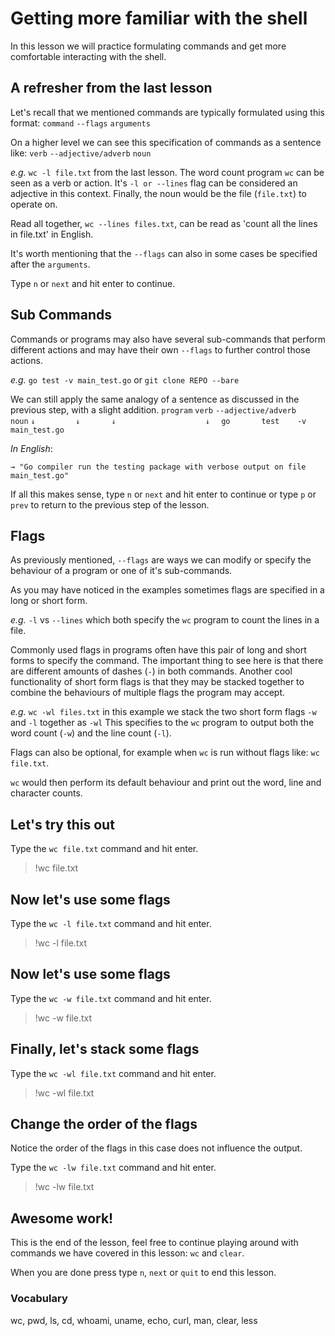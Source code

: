 # Getting more familiar with the shell

In this lesson we will practice formulating commands and get more comfortable
interacting with the shell.

## A refresher from the last lesson

Let's recall that we mentioned commands are typically formulated using this format:
`command` `--flags` `arguments`

On a higher level we can see this specification of commands as a sentence like:
`verb` `--adjective/adverb` `noun`

*e.g.* `wc -l file.txt` from the last lesson. The word count program `wc` can be
seen as a verb or action. It's `-l or --lines` flag can be considered an adjective
in this context. Finally, the noun would be the file (`file.txt`) to operate on.

Read all together, `wc --lines files.txt`, can be read as 'count all the lines
in file.txt' in English.

It's worth mentioning that the `--flags` can also in some cases be specified
after the `arguments`.

Type `n` or `next` and hit enter to continue.

## Sub Commands

Commands or programs may also have several sub-commands
that perform different actions and may have their own `--flags` to further
control those actions.

*e.g.* `go test -v main_test.go` or `git clone REPO --bare`

We can still apply the same analogy of a sentence as discussed in the previous
step, with a slight addition.
`program` `verb` `--adjective/adverb` `     noun`
`↓         ↓       ↓                    ↓  `
`go       test    -v                 main_test.go`

*In English*:

```
→ "Go compiler run the testing package with verbose output on file main_test.go"

```
If all this makes sense, type `n` or `next` and hit enter to continue or type
`p` or `prev` to return to the previous step of the lesson.

## Flags

As previously mentioned, `--flags` are ways we can modify or specify the
behaviour of a program or one of it's sub-commands.

As you may have noticed in the examples sometimes flags are specified in a long
or short form.

*e.g.* `-l` vs `--lines` which both specify the `wc` program to count the lines
in a file.

Commonly used flags in programs often have this pair of long and short forms to
specify the command. The important thing to see here is that there are
different amounts of dashes (`-`) in both commands. Another cool functionality
of short form flags is that they may be stacked together to combine the
behaviours of multiple flags the program may accept.

*e.g.* `wc -wl files.txt` in this example we stack the two short form flags
`-w` and `-l` together as `-wl` This specifies to the `wc` program to output
both the word count (`-w`) and the line count (`-l`).

Flags can also be optional, for example when `wc` is run without flags like:
`wc file.txt`.

`wc` would then perform its default behaviour and print out the word, line and
character counts.

## Let's try this out

Type the `wc file.txt` command and hit enter.

> !wc file.txt

## Now let's use some flags

Type the `wc -l file.txt` command and hit enter.

> !wc -l file.txt

## Now let's use some flags

Type the `wc -w file.txt` command and hit enter.

> !wc -w file.txt

## Finally, let's stack some flags

Type the `wc -wl file.txt` command and hit enter.

>  !wc -wl file.txt

## Change the order of the flags

Notice the order of the flags in this case does not influence the output.

Type the `wc -lw file.txt` command and hit enter.

>  !wc -lw file.txt

## Awesome work!

This is the end of the lesson, feel free to continue playing around with commands we have covered in this lesson:
`wc` and `clear`.

When you are done press type `n`, `next` or `quit` to end this lesson.

### Vocabulary

wc, pwd, ls, cd, whoami, uname, echo, curl, man, clear, less
